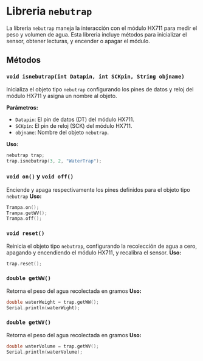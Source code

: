 # Libreria `nebutrap`

La libreria `nebutrap` maneja la interacción con el módulo HX711 para medir el peso y volumen de agua. Esta libreria incluye métodos para inicializar el sensor, obtener lecturas, y encender o apagar el módulo.

## Métodos

### `void isnebutrap(int Datapin, int SCKpin, String objname)`

Inicializa el objeto tipo `nebutrap` configurando los pines de datos y reloj del módulo HX711 y asigna un nombre al objeto.

**Parámetros:**
- `Datapin`: El pin de datos (DT) del módulo HX711.
- `SCKpin`: El pin de reloj (SCK) del módulo HX711.
- `objname`: Nombre del objeto `nebutrap`.

**Uso:**
```cpp
nebutrap trap;
trap.isnebutrap(3, 2, "WaterTrap");
```

### `void on()` y `void off()`

Enciende y apaga respectivamente los pines definidos para el objeto tipo `nebutrap`
**Uso:**
```cpp
Trampa.on();
Trampa.getWV();
Trampa.off();
```

### `void reset()`

Reinicia el objeto tipo `nebutrap`, configurando la recolección de agua a cero, apagando y encendiendo el módulo HX711, y recalibra el sensor.
**Uso:**
```cpp
trap.reset();
```

### `double getWW()`

Retorna el peso del agua recolectada en gramos
**Uso:**
```cpp
double waterWeight = trap.getWW();
Serial.println(waterWight);
```

### `double getWV()`

Retorna el peso del agua recolectada en gramos
**Uso:**
```cpp
double waterVolume = trap.getWV();
Serial.println(waterVolume);
```

